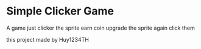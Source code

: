 # Simple Clicker Game
A game just clicker the sprite
earn coin
upgrade the sprite
again click them

this project made by Huy1234TH
